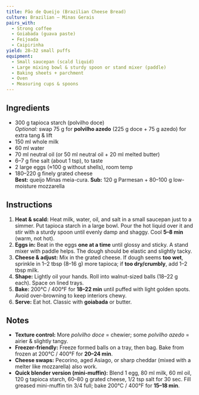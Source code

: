 ```yaml
---
title: Pão de Queijo (Brazilian Cheese Bread)
culture: Brazilian — Minas Gerais
pairs_with:
  - Strong coffee
  - Goiabada (guava paste)
  - Feijoada
  - Caipirinha
yield: 28–32 small puffs
equipment:
  - Small saucepan (scald liquid)
  - Large mixing bowl & sturdy spoon or stand mixer (paddle)
  - Baking sheets + parchment
  - Oven
  - Measuring cups & spoons
---
```


## Ingredients
- 300 g tapioca starch (polvilho doce)  
  *Optional:* swap 75 g for **polvilho azedo** (225 g doce + 75 g azedo) for extra tang & lift
- 150 ml whole milk
- 60 ml water
- 70 ml neutral oil (or 50 ml neutral oil + 20 ml melted butter)
- 6–7 g fine salt (about 1 tsp), to taste
- 2 large eggs (≈100 g without shells), room temp
- 180–220 g finely grated cheese  
  **Best:** queijo Minas meia-cura. **Sub:** 120 g Parmesan + 80–100 g low-moisture mozzarella

## Instructions
1. **Heat & scald:** Heat milk, water, oil, and salt in a small saucepan just to a simmer. Put tapioca starch in a large bowl. Pour the hot liquid over it and stir with a sturdy spoon until evenly damp and shaggy. Cool **5–8 min** (warm, not hot).
2. **Eggs in:** Beat in the eggs **one at a time** until glossy and sticky. A stand mixer with paddle helps. The dough should be elastic and slightly tacky.
3. **Cheese & adjust:** Mix in the grated cheese. If dough seems **too wet**, sprinkle in 1–2 tbsp (8–16 g) more tapioca; if **too dry/crumbly**, add 1–2 tbsp milk.
4. **Shape:** Lightly oil your hands. Roll into walnut-sized balls (18–22 g each). Space on lined trays.
5. **Bake:** 200°C / 400°F for **18–22 min** until puffed with light golden spots. Avoid over-browning to keep interiors chewy.
6. **Serve:** Eat hot. Classic with **goiabada** or butter.

## Notes
- **Texture control:** More *polvilho doce* = chewier; some *polvilho azedo* = airier & slightly tangy.
- **Freezer-friendly:** Freeze formed balls on a tray, then bag. Bake from frozen at 200°C / 400°F for **20–24 min**.
- **Cheese swaps:** Pecorino, aged Asiago, or sharp cheddar (mixed with a melter like mozzarella) also work.
- **Quick blender version (mini-muffin):** Blend 1 egg, 80 ml milk, 60 ml oil, 120 g tapioca starch, 60–80 g grated cheese, 1/2 tsp salt for 30 sec. Fill greased mini-muffin tin 3/4 full; bake 200°C / 400°F for **15–18 min**.
